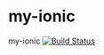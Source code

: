 # my-ionic
my-ionic
[![Build Status](https://travis-ci.org/re757575/my-ionic.svg)](https://travis-ci.org/re757575/my-ionic)
